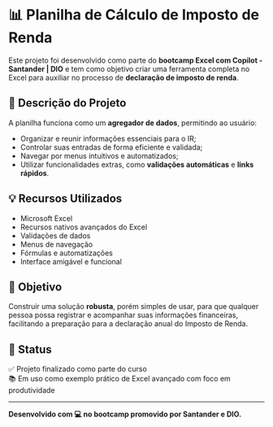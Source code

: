 # 📊 Planilha de Cálculo de Imposto de Renda

Este projeto foi desenvolvido como parte do **bootcamp Excel com Copilot - Santander | DIO** e tem como objetivo criar uma ferramenta completa no Excel para auxiliar no processo de **declaração de imposto de renda**.

## 🧾 Descrição do Projeto

A planilha funciona como um **agregador de dados**, permitindo ao usuário:

- Organizar e reunir informações essenciais para o IR;
- Controlar suas entradas de forma eficiente e validada;
- Navegar por menus intuitivos e automatizados;
- Utilizar funcionalidades extras, como **validações automáticas** e **links rápidos**.

## 💡 Recursos Utilizados

- Microsoft Excel
- Recursos nativos avançados do Excel
- Validações de dados
- Menus de navegação
- Fórmulas e automatizações
- Interface amigável e funcional

## 🎯 Objetivo

Construir uma solução **robusta**, porém simples de usar, para que qualquer pessoa possa registrar e acompanhar suas informações financeiras, facilitando a preparação para a declaração anual do Imposto de Renda.

## 🚀 Status

✅ Projeto finalizado como parte do curso  
📚 Em uso como exemplo prático de Excel avançado com foco em produtividade

---

**Desenvolvido com 💻 no bootcamp promovido por Santander e DIO.**
